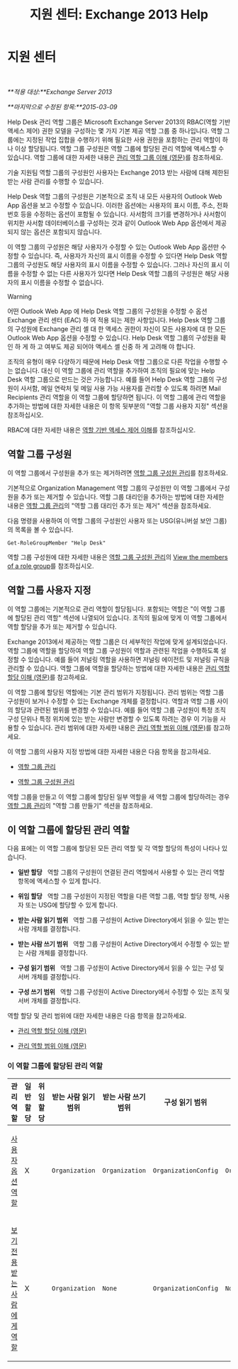 ﻿---
title: '지원 센터: Exchange 2013 Help'
TOCTitle: 지원 센터
ms:assetid: e7958752-22e4-4155-a2fc-948099dec6f7
ms:mtpsurl: https://technet.microsoft.com/ko-kr/library/Dd876949(v=EXCHG.150)
ms:contentKeyID: 50484444
ms.date: 05/22/2018
mtps_version: v=EXCHG.150
ms.translationtype: MT
---

# 지원 센터

 

_**적용 대상:**Exchange Server 2013_

_**마지막으로 수정된 항목:**2015-03-09_

Help Desk 관리 역할 그룹은 Microsoft Exchange Server 2013의 RBAC(역할 기반 액세스 제어) 권한 모델을 구성하는 몇 가지 기본 제공 역할 그룹 중 하나입니다. 역할 그룹에는 지정된 작업 집합을 수행하기 위해 필요한 사용 권한을 포함하는 관리 역할이 하나 이상 할당됩니다. 역할 그룹 구성원은 역할 그룹에 할당된 관리 역할에 액세스할 수 있습니다. 역할 그룹에 대한 자세한 내용은 [관리 역할 그룹 이해 (영문)](understanding-management-role-groups-exchange-2013-help.md)를 참조하세요.

기술 지원팀 역할 그룹의 구성원인 사용자는 Exchange 2013 받는 사람에 대해 제한된 받는 사람 관리를 수행할 수 있습니다.

Help Desk 역할 그룹의 구성원은 기본적으로 조직 내 모든 사용자의 Outlook Web App 옵션을 보고 수정할 수 있습니다. 이러한 옵션에는 사용자의 표시 이름, 주소, 전화 번호 등을 수정하는 옵션이 포함될 수 있습니다. 사서함의 크기를 변경하거나 사서함이 위치한 사서함 데이터베이스를 구성하는 것과 같이 Outlook Web App 옵션에서 제공되지 않는 옵션은 포함되지 않습니다.

이 역할 그룹의 구성원은 해당 사용자가 수정할 수 있는 Outlook Web App 옵션만 수정할 수 있습니다. 즉, 사용자가 자신의 표시 이름을 수정할 수 있다면 Help Desk 역할 그룹의 구성원도 해당 사용자의 표시 이름을 수정할 수 있습니다. 그러나 자신의 표시 이름을 수정할 수 없는 다른 사용자가 있다면 Help Desk 역할 그룹의 구성원은 해당 사용자의 표시 이름을 수정할 수 없습니다.


> [!WARNING]
> 어떤 Outlook Web App 에 Help Desk 역할 그룹의 구성원을 수정할 수 옵션 Exchange 관리 센터 (EAC) 하 여 적용 되는 제한 사항입니다. Help Desk 역할 그룹의 구성원에 Exchange 관리 셸 대 한 액세스 권한이 자신이 모든 사용자에 대 한 모든 Outlook Web App 옵션을 수정할 수 있습니다. Help Desk 역할 그룹의 구성원을 확인 하 게 하 고 여부도 제공 되어야 액세스 셸 신중 하 게 고려해 야 합니다.



조직의 유형이 매우 다양하기 때문에 Help Desk 역할 그룹으로 다른 작업을 수행할 수는 없습니다. 대신 이 역할 그룹에 관리 역할을 추가하여 조직의 필요에 맞는 Help Desk 역할 그룹으로 만드는 것은 가능합니다. 예를 들어 Help Desk 역할 그룹의 구성원이 사서함, 메일 연락처 및 메일 사용 가능 사용자를 관리할 수 있도록 하려면 Mail Recipients 관리 역할을 이 역할 그룹에 할당하면 됩니다. 이 역할 그룹에 관리 역할을 추가하는 방법에 대한 자세한 내용은 이 항목 뒷부분의 "역할 그룹 사용자 지정" 섹션을 참조하십시오.

RBAC에 대한 자세한 내용은 [역할 기반 액세스 제어 이해](understanding-role-based-access-control-exchange-2013-help.md)를 참조하십시오.

## 역할 그룹 구성원

이 역할 그룹에서 구성원을 추가 또는 제거하려면 [역할 그룹 구성원 관리](manage-role-group-members-exchange-2013-help.md)를 참조하세요.

기본적으로 Organization Management 역할 그룹의 구성원만 이 역할 그룹에서 구성원을 추가 또는 제거할 수 있습니다. 역할 그룹 대리인을 추가하는 방법에 대한 자세한 내용은 [역할 그룹 관리](manage-role-groups-exchange-2013-help.md)의 "역할 그룹 대리인 추가 또는 제거" 섹션을 참조하세요.

다음 명령을 사용하여 이 역할 그룹의 구성원인 사용자 또는 USG(유니버설 보안 그룹)의 목록을 볼 수 있습니다.

    Get-RoleGroupMember "Help Desk"

역할 그룹 구성원에 대한 자세한 내용은 [역할 그룹 구성원 관리](manage-role-group-members-exchange-2013-help.md)의 [View the members of a role group](manage-role-group-members-exchange-2013-help.md)를 참조하십시오.

## 역할 그룹 사용자 지정

이 역할 그룹에는 기본적으로 관리 역할이 할당됩니다. 포함되는 역할은 "이 역할 그룹에 할당된 관리 역할" 섹션에 나열되어 있습니다. 조직의 필요에 맞게 이 역할 그룹에서 역할 할당을 추가 또는 제거할 수 있습니다.

Exchange 2013에서 제공하는 역할 그룹은 더 세부적인 작업에 맞게 설계되었습니다. 역할 그룹에 역할을 할당하여 역할 그룹 구성원이 역할과 관련된 작업을 수행하도록 설정할 수 있습니다. 예를 들어 저널링 역할을 사용하면 저널링 에이전트 및 저널링 규칙을 관리할 수 있습니다. 역할 그룹에 역할을 할당하는 방법에 대한 자세한 내용은 [관리 역할 할당 이해 (영문)](understanding-management-role-assignments-exchange-2013-help.md)를 참고하세요.

이 역할 그룹에 할당된 역할에는 기본 관리 범위가 지정됩니다. 관리 범위는 역할 그룹 구성원이 보거나 수정할 수 있는 Exchange 개체를 결정합니다. 역할과 역할 그룹 사이의 할당과 관련된 범위를 변경할 수 있습니다. 예를 들어 역할 그룹 구성원이 특정 조직 구성 단위나 특정 위치에 있는 받는 사람만 변경할 수 있도록 하려는 경우 이 기능을 사용할 수 있습니다. 관리 범위에 대한 자세한 내용은 [관리 역할 범위 이해 (영문)](understanding-management-role-scopes-exchange-2013-help.md)를 참고하세요.

이 역할 그룹의 사용자 지정 방법에 대한 자세한 내용은 다음 항목을 참고하세요.

  - [역할 그룹 관리](manage-role-groups-exchange-2013-help.md)

  - [역할 그룹 구성원 관리](manage-role-group-members-exchange-2013-help.md)

역할 그룹을 만들고 이 역할 그룹에 할당된 일부 역할을 새 역할 그룹에 할당하려는 경우 [역할 그룹 관리](manage-role-groups-exchange-2013-help.md)의 "역할 그룹 만들기" 섹션을 참조하세요.

## 이 역할 그룹에 할당된 관리 역할

다음 표에는 이 역할 그룹에 할당된 모든 관리 역할 및 각 역할 할당의 특성이 나타나 있습니다.

  - **일반 할당**   역할 그룹의 구성원이 연결된 관리 역할에서 사용할 수 있는 관리 역할 항목에 액세스할 수 있게 합니다.

  - **위임 할당**   역할 그룹 구성원이 지정된 역할을 다른 역할 그룹, 역할 할당 정책, 사용자 또는 USG에 할당할 수 있게 합니다.

  - **받는 사람 읽기 범위**   역할 그룹 구성원이 Active Directory에서 읽을 수 있는 받는 사람 개체를 결정합니다.

  - **받는 사람 쓰기 범위**   역할 그룹 구성원이 Active Directory에서 수정할 수 있는 받는 사람 개체를 결정합니다.

  - **구성 읽기 범위**   역할 그룹 구성원이 Active Directory에서 읽을 수 있는 구성 및 서버 개체를 결정합니다.

  - **구성 쓰기 범위**   역할 그룹 구성원이 Active Directory에서 수정할 수 있는 조직 및 서버 개체를 결정합니다.

역할 할당 및 관리 범위에 대한 자세한 내용은 다음 항목을 참고하세요.

  - [관리 역할 할당 이해 (영문)](understanding-management-role-assignments-exchange-2013-help.md)

  - [관리 역할 범위 이해 (영문)](understanding-management-role-scopes-exchange-2013-help.md)

### 이 역할 그룹에 할당된 관리 역할

<table style="width:100%;">
<colgroup>
<col style="width: 14%" />
<col style="width: 14%" />
<col style="width: 14%" />
<col style="width: 14%" />
<col style="width: 14%" />
<col style="width: 14%" />
<col style="width: 14%" />
</colgroup>
<thead>
<tr class="header">
<th>관리 역할</th>
<th>일반 할당</th>
<th>위임 할당</th>
<th>받는 사람 읽기 범위</th>
<th>받는 사람 쓰기 범위</th>
<th>구성 읽기 범위</th>
<th>구성 쓰기 범위</th>
</tr>
</thead>
<tbody>
<tr class="odd">
<td><p><a href="user-options-role-exchange-2013-help.md">사용자 옵션 역할</a></p></td>
<td><p>X</p></td>
<td><p></p></td>
<td><p><code>Organization</code></p></td>
<td><p><code>Organization</code></p></td>
<td><p><code>OrganizationConfig</code></p></td>
<td><p><code>OrganizationConfig</code></p></td>
</tr>
<tr class="even">
<td><p><a href="view-only-recipients-role-exchange-2013-help.md">보기 전용 받는 사람에 게 역할</a></p></td>
<td><p>X</p></td>
<td><p></p></td>
<td><p><code>Organization</code></p></td>
<td><p><code>None</code></p></td>
<td><p><code>OrganizationConfig</code></p></td>
<td><p><code>None</code></p></td>
</tr>
</tbody>
</table>

